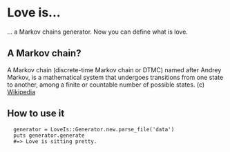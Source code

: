 Love is...
=======

... a Markov chains generator. Now you can define what is love.

A Markov chain?
-----------
A Markov chain (discrete-time Markov chain or DTMC) named after Andrey Markov, is a mathematical system that undergoes transitions from one state to another, among a finite or countable number of possible states. (c) [Wikipedia](http://en.wikipedia.org/wiki/Markov_chain)

How to use it
------------
```
  generator = LoveIs::Generator.new.parse_file('data')
  puts generator.generate
  #=> Love is sitting pretty.
```
